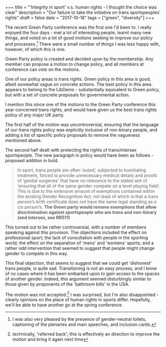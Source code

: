 +++
title = "'Integrity in sport' v.s. human rights - I thought the choice was clear"
description = "Our failure to take the initiative on trans sportspeoples' rights"
draft = false
date = "2017-10-18"
tags = ["green", "diversity"]
+++

The recent Green Party conference was the first one I'd been to. I really enjoyed the four days - met a lot of interesting people, learnt many new things, and voted on a lot of good motions seeking to improve our policy and processes.[^2] There were a small number of things I was less happy with, however, of which this is one.

[^2]: I was also very pleased by the presence of gender-neutral toilets, captioning of the plenaries and main speeches, and inclusion cards.

Green Party policy is created and decided upon by the membership. Any member can propose a motion to change policy, and all members at conference can vote on the motions.

One of our policy areas is trans rights. Green policy in this area is good, albeit somewhat vague on concrete actions. The best policy in this area appears to belong to the LibDems - substantially equivalent to Green policy, but with a set of concrete proposals for governmental action.

I mention this since one of the motions to the Green Party conference this year concerned trans rights, and would have given us the best trans rights policy of any major UK party.

The first half of the motion was uncontroversial, ensuring that the language of our trans rights policy was explicitly inclusive of non-binary people, and adding a list of specific policy proposals to remove the vagueness mentioned above.

The second half dealt with protecting the rights of trans/intersex sportspeople. The new paragraph in policy would have been as follows - proposed addition in bold.

> In sport, trans people are often ‘outed’, subjected to humiliating treatment, forced to provide unnecessary medical details and proofs of ‘genital surgeries’ that have no relevance to the stated aim of ‘ensuring that all of the same gender compete on a level playing field’. This is due to the extensive amount of exemptions contained within the existing Gender Recognition Act, not least of which is that a trans person’s birth certificate does not have the same legal standing as a cis person’s. **The Green party would remove exemptions that allow discrimination against sportspeople who are trans and non-binary (and intersex, see RR511)**

This turned out to be rather controversial, with a number of members speaking against this provision. The objections included the effect on professional sport; the lack of consultation with people in the sporting world; the effect on the separation of 'mens' and 'womens' sports; and a rather odd intervention that seemed to suggest that people might change gender to compete in this way.

This final objection, that seems to suggest that we could get 'dishonest' trans people, is quite sad. Transitioning is not an easy process, and I know of no cases where it has been embarked upon to gain access to the spaces of another gender. Indeed, this argument seemed disturbingly similar to those given by proponents of the 'bathroom bills' in the USA.

The motion was not accepted.[^1] I was surprised, but I'm also disappointed - clearly opinions on the place of human rights in sports differ. Hopefully, we'll be able to have another go at the spring conference.

[^1]: technically, 'referred back'; this is effectively an direction to improve the motion and bring it again next time
